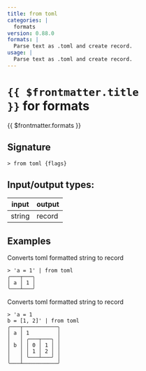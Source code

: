 ```yaml
---
title: from toml
categories: |
  formats
version: 0.88.0
formats: |
  Parse text as .toml and create record.
usage: |
  Parse text as .toml and create record.
---
```

<!-- This file is automatically generated. Please edit the command in https://github.com/nushell/nushell instead. -->

# <code>{{ $frontmatter.title }}</code> for formats

<div class='command-title'>{{ $frontmatter.formats }}</div>

## Signature

```> from toml {flags} ```


## Input/output types:

| input  | output |
| ------ | ------ |
| string | record |

## Examples

Converts toml formatted string to record
```nu
> 'a = 1' | from toml
╭───┬───╮
│ a │ 1 │
╰───┴───╯
```

Converts toml formatted string to record
```nu
> 'a = 1
b = [1, 2]' | from toml
╭───┬───────────╮
│ a │ 1         │
│   │ ╭───┬───╮ │
│ b │ │ 0 │ 1 │ │
│   │ │ 1 │ 2 │ │
│   │ ╰───┴───╯ │
╰───┴───────────╯
```
